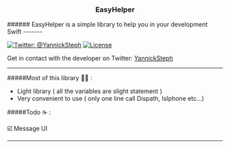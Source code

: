 <h3 align="center">
    EasyHelper
</h3>
###### EasyHelper is a simple library to help you in your development Swift
-------

[![Twitter: @YannickSteph](https://img.shields.io/badge/contact-@YannickSteph-blue.svg?style=flat)](https://twitter.com/YannickSteph)
[![License](http://img.shields.io/badge/license-MIT-green.svg?style=flat)](https://github.com/DaRkD0G/EasyHelper/blob/master/LICENSE)


Get in contact with the developer on Twitter: [YannickSteph](https://twitter.com/YannickSteph)

-------

#####Most of this library 👍🏼 :

* Light library ( all the variables are slight statement )
* Very convenient to use ( only one line call Dispath, IsIphone etc...)


#####Todo ☕️ :

☑️ Message UI

-------
